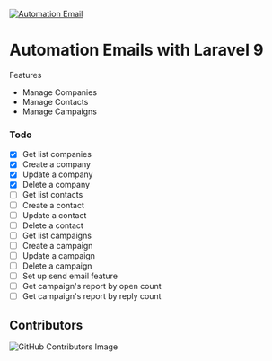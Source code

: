 [![Automation Email](https://github.com/huuhienqt90/automation-email/actions/workflows/automation-email.yml/badge.svg?branch=main)](https://github.com/huuhienqt90/automation-email/actions/workflows/automation-email.yml)
# Automation Emails with Laravel 9
Features
 - Manage Companies
 - Manage Contacts
 - Manage Campaigns

### Todo
 - [x] Get list companies
 - [x] Create a company
 - [x] Update a company
 - [x] Delete a company
 - [ ] Get list contacts
 - [ ] Create a contact
 - [ ] Update a contact
 - [ ] Delete a contact
 - [ ] Get list campaigns
 - [ ] Create a campaign
 - [ ] Update a campaign
 - [ ] Delete a campaign
 - [ ] Set up send email feature
 - [ ] Get campaign's report by open count
 - [ ] Get campaign's report by reply count

## Contributors
![GitHub Contributors Image](https://contrib.rocks/image?repo=huuhienqt90/automation-email)
